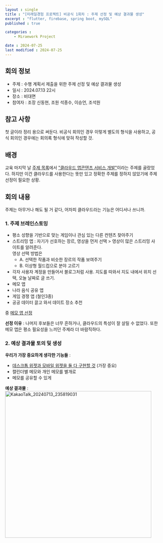 ```yaml
---
layout : single
title : "[미래일경험 프로젝트] 비공식 1회차 : 주제 선정 및 예상 결과물 생성"
excerpt : "flutter, firebase, spring boot, mySQL"
published : true

categories : 
    - Miraework Project

date : 2024-07-25
last modified : 2024-07-25
---
```

## 회의 정보
+ 주제 : 수행 계획서 제출을 위한 주제 선정 및 예상 결과물 생성
+ 일시 : 2024.07.13 22시
+ 장소 : 비대면
+ 참여자 : 조장 신동현, 조원 석종수, 이승언, 조석원

## 참고 사항
첫 글이라 정리 용으로 써둔다. 비공식 회의인 경우 이렇게 별도의 형식을 사용하고, 공식 회의인 경우에는 회의록 형식에 맞혀 작성할 것.

## 배경
교육 마지막 날 [주제 목록](https://mobilefrontier.cafe24.com/capstone/book.html#p=16)에서 <u>"클라우드 앱콘텐츠 서비스 개발"</u>이라는 주제를 골랐었다. 하지만 이건 클라우드를 사용한다는 뜻만 있고 정확한 주제를 정하지 않았기에 주제 선정이 필요한 상황.

## 회의 내용

주제는 아무거나 해도 될 거 같다, 어차피 클라우드라는 기능은 어디서나 쓰니까. 

### 1. 주제 브레인스토밍
+ 평소 성향을 기반으로 맞는 게임이나 관심 있는 다른 컨텐츠 찾아주기
+ 스트리밍 앱 : 자기가 선호하는 장르, 영상을 먼저 선택 > 영상이 많은 스트리밍 사이트를 알려준다.  
영상 선택 방법은  
    - A. 선택한 작품과 비슷한 장르의 작품 보여주기  
    - B. 이상형 월드컵으로 분야 고르기
+ 각자 사용자 계정을 만들어서 블로그처럼 사용. 지도를 따와서 지도 내에서 위치 선택, 오늘 날짜로 글 쓰기. 
+ 메모 앱 
+ 나라 음식 공유 앱
+ 게임 경쟁 앱 (철인3종)
+ 공공 데이터 끌고 와서 데이트 장소 추천
 
중 <u>메모 앱 선정</u>  

**선정 이유** : 나머지 후보들은 너무 흔하거나, 클라우드의 특성이 잘 살릴 수 없었다. 또한 메모 앱은 평소 필요성을 느끼던 주제라 더 바람직하다.  

### 2. 예상 결과물 토의 및 생성

**우리가 가장 중요하게 생각한 기능들** :  
+ <u>데스크톱 위젯과 모바일 위젯을 둘 다 구현할 것</u> (가장 중요)
+ 캘린더별 메모와 개인 메모를 별개로
+ 메모를 공유할 수 있게

**예상 결과물** :   
<img width="479" alt="KakaoTalk_20240713_235819031" src="https://github.com/user-attachments/assets/e15aa812-3498-4869-92f4-efa4d6515824">